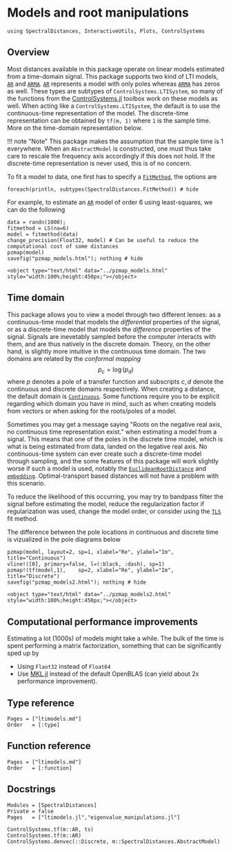 # Models and root manipulations
```@setup lti
using SpectralDistances, InteractiveUtils, Plots, ControlSystems
```

## Overview

Most distances available in this package operate on linear models estimated from a time-domain signal.
This package supports two kind of LTI models, [`AR`](@ref) and [`ARMA`](@ref).
[`AR`](@ref) represents a model with only poles whereas [`ARMA`](@ref) has zeros as well.
These types are subtypes of `ControlSystems.LTISystem`, so many of the functions from the [ControlSystems.jl](https://github.com/JuliaControl/ControlSystems.jl) toolbox work on these models as well. When acting like a `ControlSystems.LTISystem`, the default is to use the continuous-time representation of the model. The discrete-time representation can be obtained by `tf(m, 1)` where `1` is the sample time. More on the time-domain representation below.

!!! note "Note"
    This package makes the assumption that the sample time is 1 everywhere. When an `AbstractModel` is constructed, one must thus take care to rescale the frequency axis accordingly if this does not hold. If the discrete-time representation is never used, this is of no concern.

To fit a model to data, one first has to specify a [`FitMethod`](@ref), the options are
```@example lti
foreach(println, subtypes(SpectralDistances.FitMethod)) # hide
```

For example, to estimate an [`AR`](@ref) model of order 6 using least-squares, we can do the following
```@repl lti
data = randn(1000);
fitmethod = LS(na=6)
model = fitmethod(data)
change_precision(Float32, model) # Can be useful to reduce the computational cost of some distances
pzmap(model)
savefig("pzmap_models.html"); nothing # hide
```

```@raw html
<object type="text/html" data="../pzmap_models.html" style="width:100%;height:450px;"></object>
```


## Time domain
This package allows you to view a model through two different lenses: as a continuous-time model that models the *differential* properties of the signal, or as a discrete-time model that models the *difference* properties of the signal. Signals are inevetably sampled before the computer interacts with them, and are thus natively in the discrete domain. Theory, on the other hand, is slightly more intuitive in the continuous time domain. The two domains are related by the *conformal mapping*
$$p_c = \log(p_d)$$
where $p$ denotes a pole of a transfer function and subscripts $c,d$ denote the continuous and discrete domains respectively. When creating a distance, the default domain is [`Continuous`](@ref). Some functions require you to be explicit regarding which domain you have in mind, such as when creating models from vectors or when asking for the roots/poles of a model.

Sometimes you may get a message saying "Roots on the negative real axis, no continuous time representation exist." when estimating a model from a signal. This means that one of the poles in the discrete time model, which is what is being estimated from data, landed on the legative real axis. No continuous-time system can ever create such a discrete-time model through sampling, and the some features of this package will work slightly worse if such a model is used, notably the [`EuclideanRootDistance`](@ref) and [`embedding`](@ref). Optimal-transport based distances will not have a problem with this scenario.

To reduce the likelihood of this occurring, you may try to bandpass filter the signal before estimating the model, reduce the regularization factor if regularization was used, change the model order, or consider using the [`TLS`](@ref) fit method.

The difference between the pole locations in continuous and discrete time is vizualized in the pole diagrams below
```@example lti
pzmap(model, layout=2, sp=1, xlabel="Re", ylabel="Im", title="Continuous")
vline!([0], primary=false, l=(:black, :dash), sp=1)
pzmap!(tf(model,1),    sp=2, xlabel="Re", ylabel="Im", title="Discrete")
savefig("pzmap_models2.html"); nothing # hide
```

```@raw html
<object type="text/html" data="../pzmap_models2.html" style="width:100%;height:450px;"></object>
```

## Computational performance improvements
Estimating a lot (1000s) of models might take a while. The bulk of the time is spent performing a matrix factorization, something that can be significantly sped up by
- Using `Flaot32` instead of `Float64`
- Use [MKL.jl](https://github.com/JuliaComputing/MKL.jl) instead of the default OpenBLAS (can yield about 2x performance improvement).


## Type reference
```@index
Pages = ["ltimodels.md"]
Order   = [:type]
```

## Function reference

```@index
Pages = ["ltimodels.md"]
Order   = [:function]
```

## Docstrings
```@autodocs
Modules = [SpectralDistances]
Private = false
Pages   = ["ltimodels.jl","eigenvalue_manipulations.jl"]
```

```@docs
ControlSystems.tf(m::AR, ts)
ControlSystems.tf(m::AR)
ControlSystems.denvec(::Discrete, m::SpectralDistances.AbstractModel)
```
